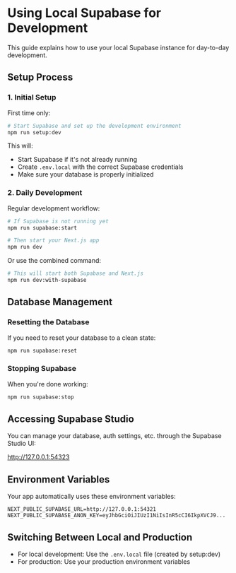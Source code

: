 # Using Local Supabase for Development

This guide explains how to use your local Supabase instance for day-to-day development.

## Setup Process

### 1. Initial Setup

First time only:

```bash
# Start Supabase and set up the development environment
npm run setup:dev
```

This will:
- Start Supabase if it's not already running
- Create `.env.local` with the correct Supabase credentials
- Make sure your database is properly initialized

### 2. Daily Development

Regular development workflow:

```bash
# If Supabase is not running yet
npm run supabase:start

# Then start your Next.js app
npm run dev
```

Or use the combined command:

```bash
# This will start both Supabase and Next.js
npm run dev:with-supabase
```

## Database Management

### Resetting the Database

If you need to reset your database to a clean state:

```bash
npm run supabase:reset
```

### Stopping Supabase

When you're done working:

```bash
npm run supabase:stop
```

## Accessing Supabase Studio

You can manage your database, auth settings, etc. through the Supabase Studio UI:

http://127.0.0.1:54323

## Environment Variables

Your app automatically uses these environment variables:

```
NEXT_PUBLIC_SUPABASE_URL=http://127.0.0.1:54321
NEXT_PUBLIC_SUPABASE_ANON_KEY=eyJhbGciOiJIUzI1NiIsInR5cCI6IkpXVCJ9...
```

## Switching Between Local and Production

- For local development: Use the `.env.local` file (created by setup:dev)
- For production: Use your production environment variables

